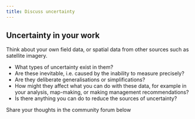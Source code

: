 ```yaml
---
title: Discuss uncertainty
---
```


## Uncertainty in your work

Think about your own field data, or spatial data from other sources such as satellite imagery.
- What types of uncertainty exist in them?
- Are these inevitable, i.e. caused by the inability to measure precisely?
- Are they deliberate generalisations or simplifications?
- How might they affect what you can do with these data, for example in your analysis, map-making, or making management recommendations?
- Is there anything you can do to reduce the sources of uncertainty?

Share your thoughts in the community forum below


<div id='discourse-comments'></div>

<script type="text/javascript">
  window.DiscourseEmbed = { discourseUrl: 'https://community.verdantlearn.org/', topicId: 532 };

  (function() {
    var d = document.createElement('script'); d.type = 'text/javascript'; d.async = true;
    d.src = window.DiscourseEmbed.discourseUrl + 'javascripts/embed.js';
    (document.getElementsByTagName('head')[0] || document.getElementsByTagName('body')[0]).appendChild(d);
  })();
</script>

<!-- combine with other Uncertainty pages -->
